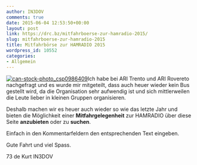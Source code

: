 ```yaml
---
author: IN3DOV
comments: true
date: 2015-06-04 12:53:50+00:00
layout: post
link: https://drc.bz/mitfahrboerse-zur-hamradio-2015/
slug: mitfahrboerse-zur-hamradio-2015
title: Mitfahrbörse zur HAMRADIO 2015
wordpress_id: 10552
categories:
- Allgemein
---
```


[![can-stock-photo_csp0986409](https://drc.bz/wp-content/uploads/2015/06/can-stock-photo_csp0986409.jpg)](https://drc.bz/wp-content/uploads/2015/06/can-stock-photo_csp0986409.jpg)Ich habe bei ARI Trento und ARI Rovereto nachgefragt und es wurde mir mitgeteilt, dass auch heuer wieder kein Bus gestellt wird, da die Organisation sehr aufwendig ist und sich mittlerweilen die Leute lieber in kleinen Gruppen organisieren.

Deshalb machen wir es heuer auch wieder so wie das letzte Jahr und bieten die Möglichkeit einer **Mitfahrgelegenheit** zur HAMRADIO über diese Seite **anzubieten** oder zu **suchen**.

Einfach in den Kommentarfeldern den entsprechenden Text eingeben.

Gute Fahrt und viel Spass.

73 de Kurt IN3DOV
